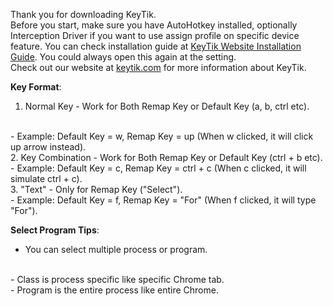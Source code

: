 Thank you for downloading KeyTik. <br> Before you start, make sure you have AutoHotkey installed, optionally Interception Driver if you want to use assign profile on specific device feature. You can check installation guide at [KeyTik Website Installation Guide](https://keytik.com/getting-started/installation/). You could always open this again at the setting. <br>
Check out our website at [keytik.com](https://keytik.com) for more information about KeyTik.

**Key Format**:
<br>
1. Normal Key - Work for Both Remap Key or Default Key (a, b, ctrl etc).
<br>
 - Example: Default Key = w, Remap Key = up (When w clicked, it will click up arrow instead).
<br>
2. Key Combination - Work for Both Remap Key or Default Key (ctrl + b etc).
   - Example: Default Key = c, Remap Key = ctrl + c (When c clicked, it will simulate ctrl + c).
<br>
3. "Text" - Only for Remap Key ("Select").
<br>
   - Example: Default Key = f, Remap Key = "For" (When f clicked, it will type "For").


**Select Program Tips**:
<br>
- You can select multiple process or program.
<br>
- Class is process specific like specific Chrome tab.
<br>
- Program is the entire process like entire Chrome.